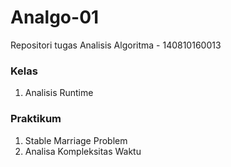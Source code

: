 # Analgo-01

Repositori tugas Analisis Algoritma - 140810160013

### Kelas
1. Analisis Runtime

### Praktikum
1. Stable Marriage Problem
2. Analisa Kompleksitas Waktu
